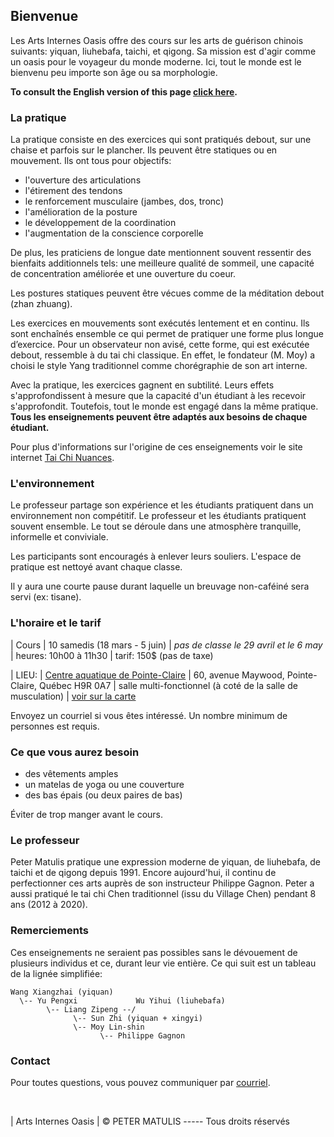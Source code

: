 ## Bienvenue

Les Arts Internes Oasis offre des cours sur les arts de guérison chinois
suivants: yiquan, liuhebafa, taichi, et qigong. Sa mission est d'agir comme un
oasis pour le voyageur du monde moderne. Ici, tout le monde est le bienvenu peu
importe son âge ou sa morphologie.

**To consult the English version of this page [click here](index.md).**

### La pratique

La pratique consiste en des exercices qui sont pratiqués debout, sur une chaise
et parfois sur le plancher. Ils peuvent être statiques ou en mouvement. Ils ont
tous pour objectifs:

* l'ouverture des articulations
* l'étirement des tendons
* le renforcement musculaire (jambes, dos, tronc)
* l'amélioration de la posture
* le développement de la coordination
* l'augmentation de la conscience corporelle

De plus, les praticiens de longue date mentionnent souvent ressentir des
bienfaits additionnels tels: une meilleure qualité de sommeil, une capacité de
concentration améliorée et une ouverture du coeur.

Les postures statiques peuvent être vécues comme de la méditation debout (zhan
zhuang).

Les exercices en mouvements sont exécutés lentement et en continu. Ils sont
enchaînés ensemble ce qui permet de pratiquer une forme plus longue d’exercice.
Pour un observateur non avisé, cette forme, qui est exécutée debout, ressemble
à du tai chi classique. En effet, le fondateur (M. Moy) a choisi le style Yang
traditionnel comme chorégraphie de son art interne.

Avec la pratique, les exercices gagnent en subtilité. Leurs effets
s'approfondissent à mesure que la capacité d'un étudiant à les recevoir
s'approfondit. Toutefois, tout le monde est engagé dans la même pratique. 
**Tous les enseignements peuvent être adaptés aux besoins de chaque étudiant.**

Pour plus d'informations sur l'origine de ces enseignements voir le site
internet [Tai Chi Nuances](https://taichinuances.com).

### L'environnement

Le professeur partage son expérience et les étudiants pratiquent dans un
environnement non compétitif. Le professeur et les étudiants pratiquent souvent
ensemble. Le tout se déroule dans une atmosphère tranquille, informelle et
conviviale.

Les participants sont encouragés à enlever leurs souliers. L'espace de
pratique est nettoyé avant chaque classe.

Il y aura une courte pause durant laquelle un breuvage non-caféiné sera servi
(ex: tisane).

### L'horaire et le tarif

| Cours
| 10 samedis (18 mars - 5 juin)
| *pas de classe le 29 avril et le 6 may*
| heures: 10h00 à 11h30
| tarif: 150$ (pas de taxe)

| LIEU:
|      [Centre aquatique de Pointe-Claire](http://www.pointe-claire.ca/fr/horaires-et-installations-centre-aquatique/)
|      60, avenue Maywood, Pointe-Claire, Québec H9R 0A7
|      salle multi-fonctionnel (à coté de la salle de musculation)
|      [voir sur la carte](https://goo.gl/maps/3Dpr7Yw7d25m5mdv9)

Envoyez un courriel si vous êtes intéressé. Un nombre minimum de personnes est
requis.

<!--
Viens comme tu es. Il n'est pas nécessaire de s'inscrire à l'avance.
-->

### Ce que vous aurez besoin

* des vêtements amples
* un matelas de yoga ou une couverture
* des bas épais (ou deux paires de bas)

Éviter de trop manger avant le cours.

### Le professeur

Peter Matulis pratique une expression moderne de yiquan, de liuhebafa, de
taichi et de qigong depuis 1991. Encore aujourd'hui, il continu de
perfectionner ces arts auprès de son instructeur Philippe Gagnon. Peter a aussi
pratiqué le tai chi Chen traditionnel (issu du Village Chen) pendant 8 ans
(2012 à 2020).

### Remerciements

Ces enseignements ne seraient pas possibles sans le dévouement de plusieurs
individus et ce, durant leur vie entière. Ce qui suit est un tableau de la
lignée simplifiée:

```
Wang Xiangzhai (yiquan)
  \-- Yu Pengxi             Wu Yihui (liuhebafa)
        \-- Liang Zipeng --/
              \-- Sun Zhi (yiquan + xingyi)
              \-- Moy Lin-shin
                    \-- Philippe Gagnon
```

### Contact

Pour toutes questions, vous pouvez communiquer par
[courriel](mailto:info@oasis-internal.art).

&nbsp;
&nbsp;
&nbsp;
&nbsp;
&nbsp;
&nbsp;
&nbsp;
&nbsp;
&nbsp;
&nbsp;
&nbsp;
&nbsp;
&nbsp;
&nbsp;
&nbsp;
&nbsp;
&nbsp;
&nbsp;
&nbsp;
&nbsp;
&nbsp;
&nbsp;
&nbsp;
&nbsp;

| Arts Internes Oasis
| © PETER MATULIS ----- Tous droits réservés
